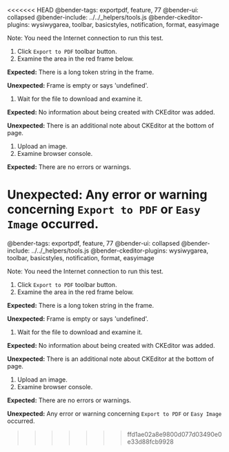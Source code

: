 <<<<<<< HEAD
@bender-tags: exportpdf, feature, 77
@bender-ui: collapsed
@bender-include: ../../_helpers/tools.js
@bender-ckeditor-plugins: wysiwygarea, toolbar, basicstyles, notification, format, easyimage

Note: You need the Internet connection to run this test.

1. Click `Export to PDF` toolbar button.
1. Examine the area in the red frame below.

  **Expected:** There is a long token string in the frame.

  **Unexpected:** Frame is empty or says 'undefined'.

1. Wait for the file to download and examine it.

  **Expected:** No information about being created with CKEditor was added.

  **Unexpected:** There is an additional note about CKEditor at the bottom of page.

1. Upload an image.
1. Examine browser console.

  **Expected:** There are no errors or warnings.

  **Unexpected:** Any error or warning concerning `Export to PDF` or `Easy Image` occurred.
=======
@bender-tags: exportpdf, feature, 77
@bender-ui: collapsed
@bender-include: ../../_helpers/tools.js
@bender-ckeditor-plugins: wysiwygarea, toolbar, basicstyles, notification, format, easyimage

Note: You need the Internet connection to run this test.

1. Click `Export to PDF` toolbar button.
1. Examine the area in the red frame below.

  **Expected:** There is a long token string in the frame.

  **Unexpected:** Frame is empty or says 'undefined'.

1. Wait for the file to download and examine it.

  **Expected:** No information about being created with CKEditor was added.

  **Unexpected:** There is an additional note about CKEditor at the bottom of page.

1. Upload an image.
1. Examine browser console.

  **Expected:** There are no errors or warnings.

  **Unexpected:** Any error or warning concerning `Export to PDF` or `Easy Image` occurred.
>>>>>>> ffd1ae02a8e9800d077d03490e0e33d88fcb9928
